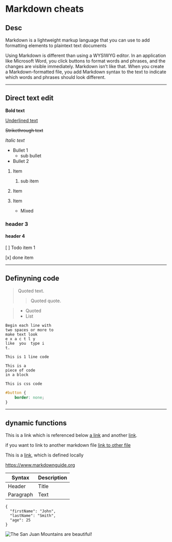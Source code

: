 # Markdown cheats

## Desc
Markdown is a lightweight markup language that you can use to add formatting elements to plaintext text documents

Using Markdown is different than using a WYSIWYG editor. In an application like Microsoft Word, you click buttons to format words and phrases, and the changes are visible immediately. Markdown isn’t like that. When you create a Markdown-formatted file, you add Markdown syntax to the text to indicate which words and phrases should look different.


***
## Direct text edit


**Bold text** 

<ins>Underlined text </ins>

~~Strikethrough text~~

*Italic text*


- Bullet 1
  - sub bullet
- Bullet 2

1. Item
   1. sub item
2. Item


1. Item
    - Mixed

### header 3
#### header 4


[ ] Todo item 1

[x] done item
***
## Definyning  code

> Quoted text.
> > Quoted quote.


> * Quoted
> * List
    

    Begin each line with
    two spaces or more to
    make text look
    e x a c t l y
    like  you  type i
    t.


`This is 1 line code`


```
This is a 
piece of code 
in a block
```

`This is css code`
```css
#button {
    border: none;
}
```
***
## dynamic functions
This is a link which is referenced below [a link][1] and another [link][2].

if you want to link to another markdown file [link to other file](ReadME.md)

[1]: http://example.com/ "Title"
[2]: http://example.org/ "Title"


This is a [link](http://example.com "Title"), which is defined locally

<https://www.markdownguide.org>


| Syntax | Description |
| ----------- | ----------- |
| Header | Title |
| Paragraph | Text |


```
{
  "firstName": "John",
  "lastName": "Smith",
  "age": 25
}
```



![The San Juan Mountains are beautiful!](https://mdg.imgix.net/assets/images/san-juan-mountains.jpg?auto=format&fit=clip&q=40&w=1080 "San Juan Mountains")
